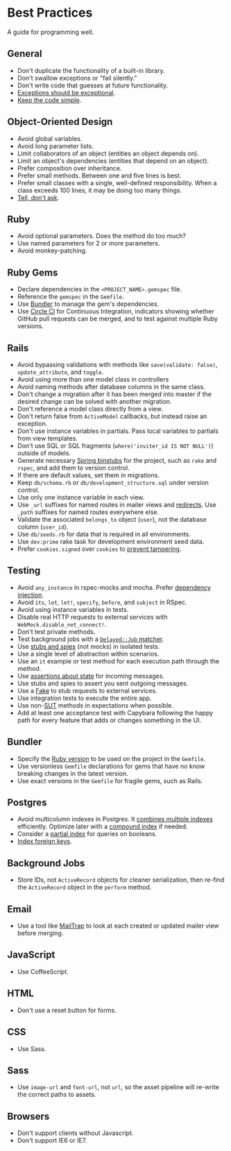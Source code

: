 Best Practices
==============

A guide for programming well.

General
-------

* Don't duplicate the functionality of a built-in library.
* Don't swallow exceptions or "fail silently."
* Don't write code that guesses at future functionality.
* [Exceptions should be exceptional].
* [Keep the code simple].

[Exceptions should be exceptional]: http://www.readability.com/~/yichhgvu
[Keep the code simple]: http://www.readability.com/~/ko2aqda2

Object-Oriented Design
----------------------

* Avoid global variables.
* Avoid long parameter lists.
* Limit collaborators of an object (entities an object depends on).
* Limit an object's dependencies (entities that depend on an object).
* Prefer composition over inheritance.
* Prefer small methods. Between one and five lines is best.
* Prefer small classes with a single, well-defined responsibility. When a
  class exceeds 100 lines, it may be doing too many things.
* [Tell, don't ask].

[Tell, don't ask]: http://robots.thoughtbot.com/post/27572137956/tell-dont-ask

Ruby
----

* Avoid optional parameters. Does the method do too much?
* Use named parameters for 2 or more parameters.
* Avoid monkey-patching.

Ruby Gems
---------

* Declare dependencies in the `<PROJECT_NAME>.gemspec` file.
* Reference the `gemspec` in the `Gemfile`.
* Use [Bundler] to manage the gem's dependencies.
* Use [Circle CI] for Continuous Integration, indicators showing whether GitHub
  pull requests can be merged, and to test against multiple Ruby versions.

[Bundler]: http://bundler.io
[Circle CI]: http://circleci.com

Rails
-----

* Avoid bypassing validations with methods like `save(validate: false)`,
  `update_attribute`, and `toggle`.
* Avoid using more than one model class in controllers
* Avoid naming methods after database columns in the same class.
* Don't change a migration after it has been merged into master if the desired
  change can be solved with another migration.
* Don't reference a model class directly from a view.
* Don't return false from `ActiveModel` callbacks, but instead raise an
  exception.
* Don't use instance variables in partials. Pass local variables to partials
  from view templates.
* Don't use SQL or SQL fragments (`where('inviter_id IS NOT NULL')`) outside of
  models.
* Generate necessary [Spring binstubs] for the project, such as `rake` and
  `rspec`, and add them to version control.
* If there are default values, set them in migrations.
* Keep `db/schema.rb` or `db/development_structure.sql` under version control.
* Use only one instance variable in each view.
* Use `_url` suffixes for named routes in mailer views and [redirects].  Use
  `_path` suffixes for named routes everywhere else.
* Validate the associated `belongs_to` object (`user`), not the database column
  (`user_id`).
* Use `db/seeds.rb` for data that is required in all environments.
* Use `dev:prime` rake task for development environment seed data.
* Prefer `cookies.signed` over `cookies` to [prevent tampering].

[`.ruby-version`]: https://gist.github.com/fnichol/1912050
[redirects]: http://www.w3.org/Protocols/rfc2616/rfc2616-sec14.html#sec14.30
[Spring binstubs]: https://github.com/sstephenson/rbenv/wiki/Understanding-binstubs
[prevent tampering]: http://blog.bigbinary.com/2013/03/19/cookies-on-rails.html

Testing
-------

* Avoid `any_instance` in rspec-mocks and mocha. Prefer [dependency injection].
* Avoid `its`, `let`, `let!`, `specify`, `before`, and `subject` in RSpec.
* Avoid using instance variables in tests.
* Disable real HTTP requests to external services with
  `WebMock.disable_net_connect!`.
* Don't test private methods.
* Test background jobs with a [`Delayed::Job` matcher].
* Use [stubs and spies] \(not mocks\) in isolated tests.
* Use a single level of abstraction within scenarios.
* Use an `it` example or test method for each execution path through the method.
* Use [assertions about state] for incoming messages.
* Use stubs and spies to assert you sent outgoing messages.
* Use a [Fake] to stub requests to external services.
* Use integration tests to execute the entire app.
* Use non-[SUT] methods in expectations when possible.
* Add at least one acceptance test with Capybara following the happy path
  for every feature that adds or changes something in the UI.

[dependency injection]: http://en.wikipedia.org/wiki/Dependency_injection
[`Delayed::Job` matcher]: https://gist.github.com/3186463
[stubs and spies]: http://robots.thoughtbot.com/post/159805295/spy-vs-spy
[assertions about state]: https://speakerdeck.com/skmetz/magic-tricks-of-testing-railsconf?slide=51
[Fake]: http://robots.thoughtbot.com/post/219216005/fake-it
[SUT]: http://xunitpatterns.com/SUT.html

Bundler
-------

* Specify the [Ruby version] to be used on the project in the `Gemfile`.
* Use versionless `Gemfile` declarations for gems that have no know breaking changes in the latest version.
* Use exact versions in the `Gemfile` for fragile gems, such as Rails.

[Ruby version]: http://bundler.io/v1.3/gemfile_ruby.html

Postgres
--------

* Avoid multicolumn indexes in Postgres. It [combines multiple indexes]
  efficiently. Optimize later with a [compound index] if needed.
* Consider a [partial index] for queries on booleans.
* [Index foreign keys].

[combines multiple indexes]: http://www.postgresql.org/docs/9.1/static/indexes-bitmap-scans.html
[compound index]: http://www.postgresql.org/docs/9.2/static/indexes-bitmap-scans.html
[partial index]: http://www.postgresql.org/docs/9.1/static/indexes-partial.html
[Index foreign keys]: https://tomafro.net/2009/08/using-indexes-in-rails-index-your-associations

Background Jobs
---------------

* Store IDs, not `ActiveRecord` objects for cleaner serialization, then re-find
  the `ActiveRecord` object in the `perform` method.

Email
-----

* Use a tool like [MailTrap] to look at each created or updated mailer view
  before merging.

[MailTrap]: https://mailtrap.io/

JavaScript
----------

* Use CoffeeScript.

HTML
----

* Don't use a reset button for forms.

CSS
---

* Use Sass.

Sass
----

* Use `image-url` and `font-url`, not `url`, so the asset pipeline will re-write
  the correct paths to assets.

Browsers
--------

* Don't support clients without Javascript.
* Don't support IE6 or IE7.
